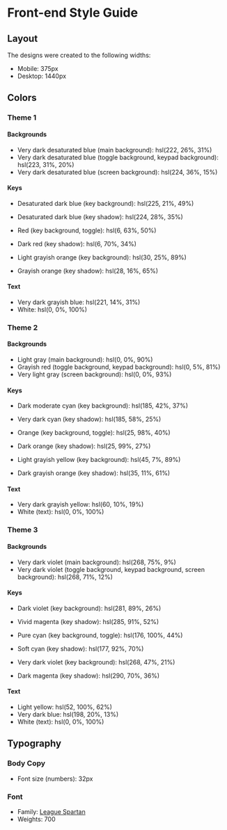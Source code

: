 # Front-end Style Guide

## Layout

The designs were created to the following widths:

- Mobile: 375px
- Desktop: 1440px

## Colors

### Theme 1

#### Backgrounds

- Very dark desaturated blue (main background): hsl(222, 26%, 31%)
- Very dark desaturated blue (toggle background, keypad background): hsl(223, 31%, 20%)
- Very dark desaturated blue (screen background): hsl(224, 36%, 15%)

#### Keys

- Desaturated dark blue (key background): hsl(225, 21%, 49%)
- Desaturated dark blue (key shadow): hsl(224, 28%, 35%)

- Red (key background, toggle): hsl(6, 63%, 50%)
- Dark red (key shadow): hsl(6, 70%, 34%)

- Light grayish orange (key background): hsl(30, 25%, 89%)
- Grayish orange (key shadow): hsl(28, 16%, 65%)

#### Text

- Very dark grayish blue: hsl(221, 14%, 31%)
- White: hsl(0, 0%, 100%)

### Theme 2

#### Backgrounds

- Light gray (main background): hsl(0, 0%, 90%)
- Grayish red (toggle background, keypad background): hsl(0, 5%, 81%)
- Very light gray (screen background): hsl(0, 0%, 93%)

#### Keys

- Dark moderate cyan (key background): hsl(185, 42%, 37%)
- Very dark cyan (key shadow): hsl(185, 58%, 25%)

- Orange (key background, toggle): hsl(25, 98%, 40%)
- Dark orange (key shadow): hsl(25, 99%, 27%)

- Light grayish yellow (key background): hsl(45, 7%, 89%)
<!-- to be added. -->
- Dark grayish orange (key shadow): hsl(35, 11%, 61%)

#### Text

- Very dark grayish yellow: hsl(60, 10%, 19%)
- White (text): hsl(0, 0%, 100%)

### Theme 3

#### Backgrounds

- Very dark violet (main background): hsl(268, 75%, 9%)
- Very dark violet (toggle background, keypad background, screen background): hsl(268, 71%, 12%)

#### Keys

- Dark violet (key background): hsl(281, 89%, 26%)
- Vivid magenta (key shadow): hsl(285, 91%, 52%)

- Pure cyan (key background, toggle): hsl(176, 100%, 44%)
- Soft cyan (key shadow): hsl(177, 92%, 70%)

- Very dark violet (key background): hsl(268, 47%, 21%)
- Dark magenta (key shadow): hsl(290, 70%, 36%)

#### Text

- Light yellow: hsl(52, 100%, 62%)
- Very dark blue: hsl(198, 20%, 13%)
- White (text): hsl(0, 0%, 100%)

## Typography

### Body Copy

- Font size (numbers): 32px

### Font

- Family: [League Spartan](https://fonts.google.com/specimen/League+Spartan)
- Weights: 700
